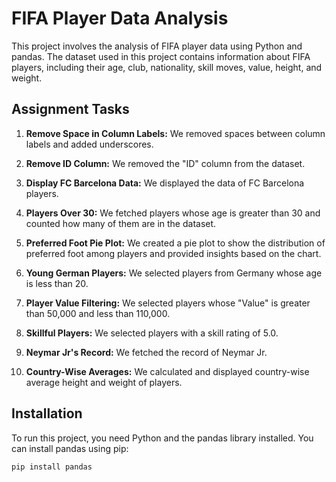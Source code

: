 # FIFA Player Data Analysis

This project involves the analysis of FIFA player data using Python and pandas. The dataset used in this project contains information about FIFA players, including their age, club, nationality, skill moves, value, height, and weight.

## Assignment Tasks

1. **Remove Space in Column Labels:** We removed spaces between column labels and added underscores.

2. **Remove ID Column:** We removed the "ID" column from the dataset.

3. **Display FC Barcelona Data:** We displayed the data of FC Barcelona players.

4. **Players Over 30:** We fetched players whose age is greater than 30 and counted how many of them are in the dataset.

5. **Preferred Foot Pie Plot:** We created a pie plot to show the distribution of preferred foot among players and provided insights based on the chart.

6. **Young German Players:** We selected players from Germany whose age is less than 20.

7. **Player Value Filtering:** We selected players whose "Value" is greater than 50,000 and less than 110,000.

8. **Skillful Players:** We selected players with a skill rating of 5.0.

9. **Neymar Jr's Record:** We fetched the record of Neymar Jr.

10. **Country-Wise Averages:** We calculated and displayed country-wise average height and weight of players.

## Installation

To run this project, you need Python and the pandas library installed. You can install pandas using pip:

```bash
pip install pandas
